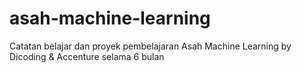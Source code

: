 # asah-machine-learning
Catatan belajar dan proyek pembelajaran Asah Machine Learning by Dicoding &amp; Accenture selama 6 bulan
